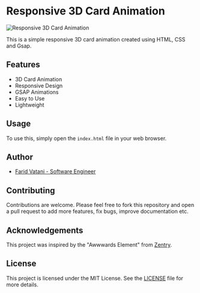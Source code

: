 # Responsive 3D Card Animation

<img src="Screenshot.png" alt="Responsive 3D Card Animation" /><br>

This is a simple responsive 3D card animation created using HTML, CSS and Gsap.

## Features

- 3D Card Animation
- Responsive Design
- GSAP Animations
- Easy to Use
- Lightweight

## Usage

To use this, simply open the `index.html` file in your web browser.

## Author

- [Farid Vatani - Software Engineer](https://github.com/faridvatani)

## Contributing

Contributions are welcome. Please feel free to fork this repository and open a pull request to add more features, fix bugs, improve documentation etc.

## Acknowledgements

This project was inspired by the "Awwwards Element" from [Zentry](https://zentry.com/).

## License

This project is licensed under the MIT License. See the [LICENSE](LICENSE) file for more details.
